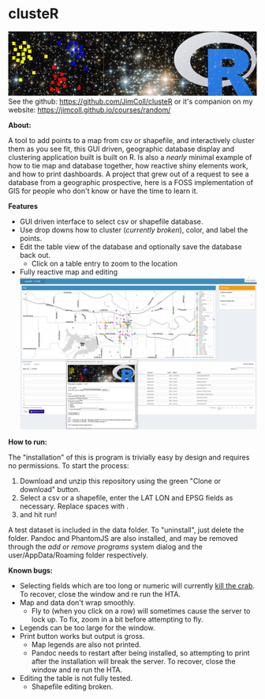 # **clusteR**  
![cluster banner](https://github.com/JimColl/clusteR/blob/master/data/cluster.png)  
See the github: https://github.com/JimColl/clusteR or it's companion on my website: https://jimcoll.github.io/courses/random/

**About:**  

A tool to add points to a map from csv or shapefile, and interactively cluster them as you see fit, this GUI driven, geographic database display and clustering application built is built on R.  Is also a _nearly_ minimal example of how to tie map and database together, how reactive shiny elements work, and how to print dashboards.  A project that grew out of a request to see a database from a geographic prospective, here is a FOSS implementation of GIS for people who don't know or have the time to learn it.

**Features**  

* GUI driven interface to select csv or shapefile database.  
* Use drop downs how to cluster (_currently broken_), color, and label the points.  
* Edit the table view of the database and optionally save the database back out.  
  * Click on a table entry to zoom to the location  
* Fully reactive map and editing  
![cluster view](https://github.com/JimColl/clusteR/blob/master/data/clusterView.png) 

**How to run:**  

The "installation" of this is program is trivially easy by design and requires no permissions.
To start the process:  

1) Download and unzip this repository using the green "Clone or download" button.  
2) Select a csv or a shapefile, enter the LAT LON and EPSG fields as necessary.  Replace spaces with .   
3) and hit run!

A test dataset is included in the data folder.  To "uninstall", just delete the folder.  Pandoc and PhantomJS are also installed, and may be removed through the _add or remove programs_ system dialog and the user/AppData/Roaming folder respectively.

**Known bugs:**  

* Selecting fields which are too long or numeric will currently [kill the crab](http://i.imgur.com/gMmnR5p.jpg).  To recover, close the window and re run the HTA.  
* Map and data don't wrap smoothly.  
  * Fly to (when you click on a row) will sometimes cause the server to lock up.  To fix, zoom in a bit before attempting to fly.  
* Legends can be too large for the window.  
* Print button works but output is gross.
  * Map legends are also not printed.
  * Pandoc needs to restart after being installed, so attempting to print after the installation will break the server.  To recover, close the window and re run the HTA.  
* Editing the table is not fully tested.  
  * Shapefile editing broken.  

